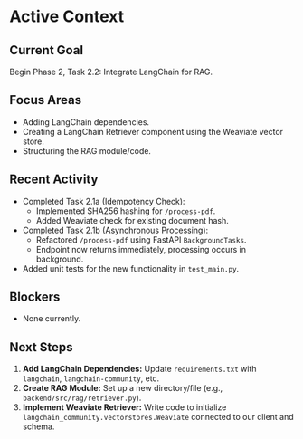 # Active Context

## Current Goal
Begin Phase 2, Task 2.2: Integrate LangChain for RAG.

## Focus Areas
*   Adding LangChain dependencies.
*   Creating a LangChain Retriever component using the Weaviate vector store.
*   Structuring the RAG module/code.

## Recent Activity
*   Completed Task 2.1a (Idempotency Check):
    *   Implemented SHA256 hashing for `/process-pdf`.
    *   Added Weaviate check for existing document hash.
*   Completed Task 2.1b (Asynchronous Processing):
    *   Refactored `/process-pdf` using FastAPI `BackgroundTasks`.
    *   Endpoint now returns immediately, processing occurs in background.
*   Added unit tests for the new functionality in `test_main.py`.

## Blockers
*   None currently.

## Next Steps
1.  **Add LangChain Dependencies:** Update `requirements.txt` with `langchain`, `langchain-community`, etc.
2.  **Create RAG Module:** Set up a new directory/file (e.g., `backend/src/rag/retriever.py`).
3.  **Implement Weaviate Retriever:** Write code to initialize `langchain_community.vectorstores.Weaviate` connected to our client and schema.
